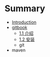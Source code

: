# Summary

* [Introduction](README.md)
* [gitbook](gitbook.md)
  * [1.1 介绍](11-jie-shao.md)
  * [1.2 安装](12-an-zhuang.md)
  * git
* maven

